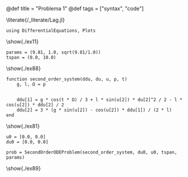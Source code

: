 <!-- @def showall = true -->
@def title = "Problema 1"
@def tags = ["syntax", "code"]


\literate{/_literate/Lag.jl}

```julia:./ex11
using DifferentialEquations, Plots
```
\show{./ex11}


```julia:./ex88
params = (9.81, 1.0, sqrt(9.81/1.0))
tspan = (0.0, 10.0)
```

\show{./ex88}

```julia:./ex81
function second_order_system(ddu, du, u, p, t)
    g, l, Ω = p


    ddu[1] = g * cos(t * Ω) / 3 + l * sin(u[2]) * du[2]^2 / 2 - l * cos(u[2]) * ddu[2] / 2
    ddu[2] = 3 * (g * sin(u[2]) - cos(u[2]) * ddu[1]) / (2 * l)
end
```

\show{./ex81}


```julia:./ex88
u0 = [0.0, 0.0]
du0 = [0.0, 0.0]
```


```julia:./ex89
prob = SecondOrderODEProblem(second_order_system, du0, u0, tspan, params)
```
\show{./ex89}
